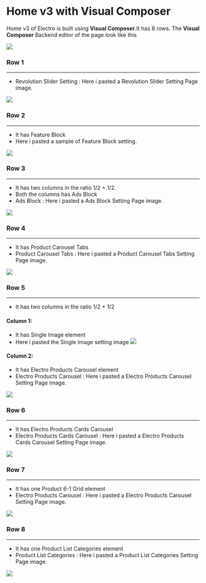 # Home v3 with Visual Composer

Home v3 of Electro is built using **Visual Composer**.It has 8 rows. The **Visual Composer** Backend editor of the page look like this

![](http://transvelo.github.io/docs/electro/images/vc-home-v3.png)

### Row 1
---
* Revolution Slider Setting : Here i pasted a Revolution Slider Setting Page image.

![](http://transvelo.github.io/docs/electro/images/vc-home-v3-slider.png)

### Row 2
---
* It has Feature Block
* Here i pasted a sample of Feature Block setting.

![](http://transvelo.github.io/docs/electro/images/vc-homev3-feature-block.png)

### Row 3
---
* It has two columns in the ratio 1/2 + 1/2.
* Both the columns has Ads Block
* Ads Block : Here i pasted a Ads Block Setting Page image.

![](http://transvelo.github.io/docs/electro/images/vc-homev3-ads-block.png)

### Row 4
---
* It has Product Carousel Tabs
* Product Carousel Tabs : Here i pasted a Product Carousel Tabs Setting Page image.

![](http://transvelo.github.io/docs/electro/images/vc-homev3-product-carousel-tabs.png)

### Row 5
---
* It has two columns in the ratio 1/2 + 1/2

#### Column 1:
* It has Single Image element
* Here i pasted the Single Image setting image
![](http://transvelo.github.io/docs/electro/images/vc-homev3-single-image.png)

#### Column 2:
* It has Electro Products Carousel element
* Electro Products Carousel : Here i pasted a Electro Products Carousel Setting Page image.

![](http://transvelo.github.io/docs/electro/images/vc-homev3-carousel.png)

### Row 6
---
* It has Electro Products Cards Carousel
* Electro Products Cards Carousel : Here i pasted a Electro Products Cards Carousel Setting Page image.

![](http://transvelo.github.io/docs/electro/images/vc-homev3-cards-carousel.png)

### Row 7
---
* It has one Product 6-1 Grid element
* Electro Products Carousel : Here i pasted a Electro Products Carousel Setting Page image.

![](http://transvelo.github.io/docs/electro/images/vc-homev3-product-6-1-grid.png)

### Row 8
---
* It has one Product List Categories element
* Product List Categories : Here i pasted a Product List Categories Setting Page image.

![](http://transvelo.github.io/docs/electro/images/vc-homev3-list-categories.png)
